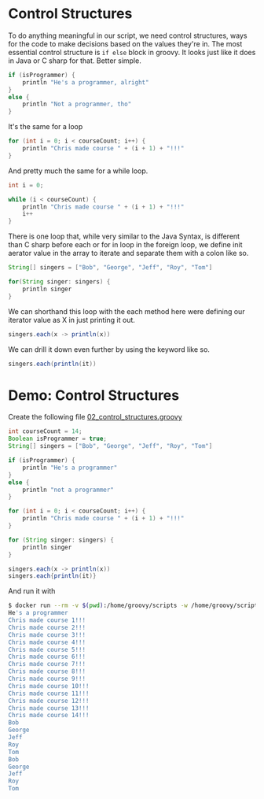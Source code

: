 # Control Structures

To do anything meaningful in our script, we need control structures, ways for the code to make decisions based on the values they're in. The most essential control structure is `if else` block in groovy. It looks just like it does in Java or C sharp for that. Better simple.

```groovy
if (isProgrammer) {
    println "He's a programmer, alright"
}
else {
    println "Not a programmer, tho"
}
```

It's the same for a loop 

```groovy
for (int i = 0; i < courseCount; i++) {
    println "Chris made course " + (i + 1) + "!!!"
}
```

And pretty much the same for a while loop. 

```groovy
int i = 0;

while (i < courseCount) {
    println "Chris made course " + (i + 1) + "!!!"
    i++
}
```

There is one loop that, while very similar to the Java Syntax, is different than C sharp before each or for in loop in the foreign loop, we define init aerator value in the array to iterate and separate them with a colon like so.  

```groovy
String[] singers = ["Bob", "George", "Jeff", "Roy", "Tom"]

for(String singer: singers) {
    println singer
}
```

We can shorthand this loop with the each method here were defining our iterator value as X in just printing it out. 

```groovy
singers.each(x -> println(x))
```

We can drill it down even further by using the keyword like so. 

```groovy
singers.each(println(it))
```

# Demo: Control Structures

Create the following file [02_control_structures.groovy](playground/02_control_structures.groovy)

```groovy
int courseCount = 14;
Boolean isProgrammer = true;
String[] singers = ["Bob", "George", "Jeff", "Roy", "Tom"]

if (isProgrammer) {
    println "He's a programmer"
}
else {
    println "not a programmer"
}

for (int i = 0; i < courseCount; i++) {
    println "Chris made course " + (i + 1) + "!!!"
}

for (String singer: singers) {
    println singer
}

singers.each(x -> println(x))
singers.each{println(it)}
```

And run it with

```bash
$ docker run --rm -v $(pwd):/home/groovy/scripts -w /home/groovy/scripts groovy:latest groovy 02_control_structures.groovy 
He's a programmer
Chris made course 1!!!
Chris made course 2!!!
Chris made course 3!!!
Chris made course 4!!!
Chris made course 5!!!
Chris made course 6!!!
Chris made course 7!!!
Chris made course 8!!!
Chris made course 9!!!
Chris made course 10!!!
Chris made course 11!!!
Chris made course 12!!!
Chris made course 13!!!
Chris made course 14!!!
Bob
George
Jeff
Roy
Tom
Bob
George
Jeff
Roy
Tom
```